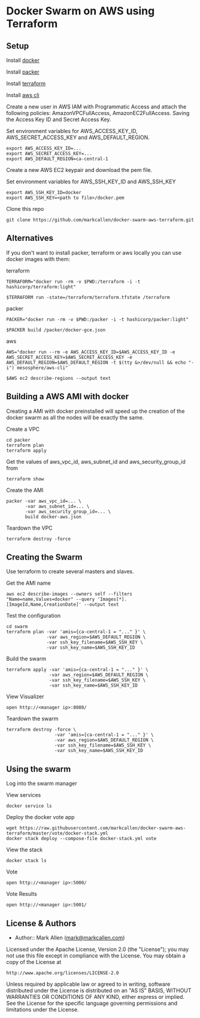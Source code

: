 # Docker Swarm on AWS using Terraform

## Setup

Install [docker](https://www.docker.com/products/docker)

Install [packer](https://www.packer.io/downloads.html)

Install [terraform](https://www.terraform.io/downloads.html)

Install [aws cli](http://docs.aws.amazon.com/cli/latest/userguide/installing.html)

Create a new user in AWS IAM with Programmatic Access and attach the following
policies: AmazonVPCFullAccess, AmazonEC2FullAccess.  Saving the Access Key ID
and Secret Access Key.

Set environment variables for AWS_ACCESS_KEY_ID, AWS_SECRET_ACCESS_KEY and
AWS_DEFAULT_REGION.

````
export AWS_ACCESS_KEY_ID=...
export AWS_SECRET_ACCESS_KEY=...
export AWS_DEFAULT_REGION=ca-central-1
````

Create a new AWS EC2 keypair and download the pem file.

Set environment variables for AWS_SSH_KEY_ID and AWS_SSH_KEY

````
export AWS_SSH_KEY_ID=docker
export AWS_SSH_KEY=<path to file>/docker.pem
````

Clone this repo
````
git clone https://github.com/markcallen/docker-swarm-aws-terraform.git
````

## Alternatives

If you don't want to install packer, terraform or aws locally you can use docker
images with them:

terraform
````
TERRAFORM="docker run -rm -v $PWD:/terraform -i -t hashicorp/terraform:light"

$TERRAFORM run -state=/terraform/terraform.tfstate /terraform
````

packer
````
PACKER="docker run -rm -v $PWD:/packer -i -t hashicorp/packer:light"

$PACKER build /packer/docker-gce.json
````

aws
````
AWS="docker run --rm -e AWS_ACCESS_KEY_ID=$AWS_ACCESS_KEY_ID -e AWS_SECRET_ACCESS_KEY=$AWS_SECRET_ACCESS_KEY -e AWS_DEFAULT_REGION=$AWS_DEFAULT_REGION -t $(tty &>/dev/null && echo "-i") mesosphere/aws-cli"

$AWS ec2 describe-regions --output text
````

## Building a AWS AMI with docker
Creating a AMI with docker preinstalled will speed up the creation of the docker
swarm as all the nodes will be exactly the same.

Create a VPC
````
cd packer
terraform plan
terraform apply
````

Get the values of aws_vpc_id, aws_subnet_id and aws_security_group_id from

````
terraform show
````

Create the AMI
````
packer -var aws_vpc_id=... \
       -var aws_subnet_id=... \
       -var aws_security_group_id=... \
       build docker-aws.json
````

Teardown the VPC
````
terraform destroy -force
````


## Creating the Swarm
Use terraform to create several masters and slaves.

Get the AMI name
````
aws ec2 describe-images --owners self --filters "Name=name,Values=docker" --query 'Images[*].[ImageId,Name,CreationDate]' --output text
````

Test the configuration
````
cd swarm
terraform plan -var 'amis={ca-central-1 = "..." }' \
               -var aws_region=$AWS_DEFAULT_REGION \
               -var ssh_key_filename=$AWS_SSH_KEY \
               -var ssh_key_name=$AWS_SSH_KEY_ID
````

Build the swarm
````
terraform apply -var 'amis={ca-central-1 = "..." }' \
                -var aws_region=$AWS_DEFAULT_REGION \
                -var ssh_key_filename=$AWS_SSH_KEY \
                -var ssh_key_name=$AWS_SSH_KEY_ID
````

View Visualizer
````
open http://<manager ip>:8080/
````

Teardown the swarm
````
terraform destroy -force \
                  -var 'amis={ca-central-1 = "..." }' \
                  -var aws_region=$AWS_DEFAULT_REGION \
                  -var ssh_key_filename=$AWS_SSH_KEY \
                  -var ssh_key_name=$AWS_SSH_KEY_ID
````

## Using the swarm

Log into the swarm manager

View services
````
docker service ls
````

Deploy the docker vote app
````
wget https://raw.githubusercontent.com/markcallen/docker-swarm-aws-terraform/master/vote/docker-stack.yml
docker stack deploy --compose-file docker-stack.yml vote
````

View the stack
````
docker stack ls
````

Vote
````
open http://<manager ip>:5000/
````

Vote Results
````
open http://<manager ip>:5001/
````


## License & Authors
- Author:: Mark Allen (mark@markcallen.com)

Licensed under the Apache License, Version 2.0 (the "License");
you may not use this file except in compliance with the License.
You may obtain a copy of the License at

    http://www.apache.org/licenses/LICENSE-2.0

Unless required by applicable law or agreed to in writing, software
distributed under the License is distributed on an "AS IS" BASIS,
WITHOUT WARRANTIES OR CONDITIONS OF ANY KIND, either express or implied.
See the License for the specific language governing permissions and
limitations under the License.
